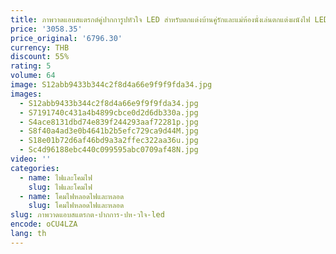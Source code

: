 ```yaml
---
title: ภาพวาดแอบสแตรกต์คู่ปากการูปหัวใจ LED สำหรับตกแต่งบ้านคู่รักและแม่ห้องนั่งเล่นตกแต่งผนังไฟ LED ปากการูปหัวใจกำหนดเอง
price: '3058.35'
price_original: '6796.30'
currency: THB
discount: 55%
rating: 5
volume: 64
image: S12abb9433b344c2f8d4a66e9f9f9fda34.jpg
images:
  - S12abb9433b344c2f8d4a66e9f9f9fda34.jpg
  - S7191740c431a4b4899cbce0d2d6db330a.jpg
  - S4ace8131dbd74e839f244293aaf72281p.jpg
  - S8f40a4ad3e0b4641b2b5efc729ca9d44M.jpg
  - S18e01b72d6af46bd9a3a2ffec322aa36u.jpg
  - Sc4d96188ebc440c099595abc0709af48N.jpg
video: ''
categories:
  - name: ไฟและโคมไฟ
    slug: ไฟและโคมไฟ
  - name: โคมไฟหลอดไฟและหลอด
    slug: โคมไฟหลอดไฟและหลอด
slug: ภาพวาดแอบสแตรกต-ปากการ-ปห-วใจ-led
encode: oCU4LZA
lang: th
---
```

  